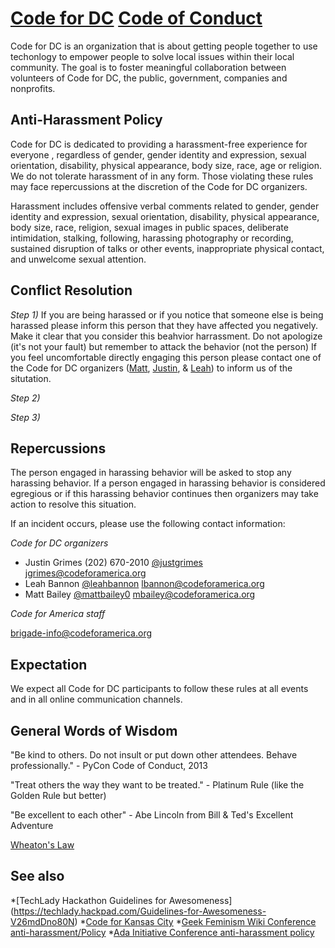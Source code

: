 [Code for DC](http://codefordc.org/) [Code of Conduct](http://en.wikipedia.org/wiki/Code_of_conduct)
=============

Code for DC is an organization that is about getting people together to use techonlogy to empower people to solve local issues within their local community. The goal is to foster meaningful collaboration between volunteers of Code for DC, the public, government, companies and nonprofits.

Anti-Harassment Policy 
-------------

Code for DC is dedicated to providing a harassment-free experience for everyone , regardless of gender, gender identity and expression, sexual orientation, disability, physical appearance, body size, race, age or religion. We do not tolerate harassment of in any form. Those violating these rules may face repercussions at the discretion of the Code for DC organizers. 

Harassment includes offensive verbal comments related to gender, gender identity and expression, sexual orientation, disability, physical appearance, body size, race, religion, sexual images in public spaces, deliberate intimidation, stalking, following, harassing photography or recording, sustained disruption of talks or other events, inappropriate physical contact, and unwelcome sexual attention. 

Conflict Resolution
-------------
*Step 1)* If you are being harassed or if you notice that someone else is being harassed please inform this person that they have affected you negatively. Make it clear that you consider this beahvior harrassment. Do not apologize (it's not your fault) but remember to attack the behavior (not the person) If you feel uncomfortable directly engaging this person please contact one of the Code for DC organizers ([Matt](mailto:mbailey@codeforamerica.org), [Justin](mailto:jgrimes@codeforamerica.org), & [Leah](mailto:lbannon@codeforamerica.org)) to inform us of the situtation. 

*Step 2)*

*Step 3)*

Repercussions
-------------
The person engaged in harassing behavior will be asked to stop any harassing behavior. If a person engaged in harassing behavior is considered egregious or if this harassing behavior continues then organizers may take action to resolve this situation.

If an incident occurs, please use the following contact information:

*Code for DC organizers*

* Justin Grimes (202) 670-2010 [@justgrimes](http://www.twitter.com/justgrimes) [jgrimes@codeforamerica.org](mailto:jgrimes@codeforamerica.org)
* Leah Bannon [@leahbannon](http://www.twitter.com/leahbannon) [lbannon@codeforamerica.org](mailto:lbannon@codeforamerica.org)
* Matt Bailey [@mattbailey0](http://www.twitter.com/mattbailey0) [mbailey@codeforamerica.org](mailto:mbailey@codeforamerica.org)

*Code for America staff*

[brigade-info@codeforamerica.org](brigade-info@codeforamerica.org)

Expectation
-------------
We expect all Code for DC participants to follow these rules at all events and in all online communication channels.


General Words of Wisdom 
-------------
"Be kind to others. Do not insult or put down other attendees. Behave professionally." - PyCon Code of Conduct, 2013

"Treat others the way they want to be treated." - Platinum Rule (like the Golden Rule but better)

"Be excellent to each other" - Abe Lincoln from Bill & Ted's Excellent Adventure 

[Wheaton's Law](http://knowyourmeme.com/memes/wheatons-law)

See also
-------------
*[TechLady Hackathon Guidelines for Awesomeness]
(https://techlady.hackpad.com/Guidelines-for-Awesomeness-V26mdDno80N)
*[Code for Kansas City](https://github.com/codeforkansascity/antiharassment-policy)
*[Geek Feminism Wiki Conference anti-harassment/Policy](http://geekfeminism.wikia.com/wiki/Conference_anti-harassment/Policy)
*[Ada Initiative Conference anti-harassment policy](http://adainitiative.org/what-we-do/conference-policies/)